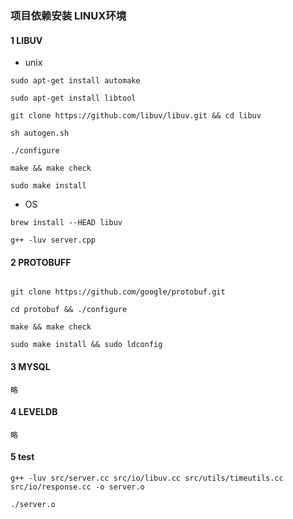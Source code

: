 ###  项目依赖安装 LINUX环境

#### 1 LIBUV

* unix
```text
sudo apt-get install automake

sudo apt-get install libtool

git clone https://github.com/libuv/libuv.git && cd libuv

sh autogen.sh

./configure

make && make check

sudo make install

```

* OS

```
brew install --HEAD libuv

g++ -luv server.cpp
```

#### 2 PROTOBUFF

```text

git clone https://github.com/google/protobuf.git

cd protobuf && ./configure

make && make check

sudo make install && sudo ldconfig

```

#### 3 MYSQL

```text
略
```

#### 4 LEVELDB

```text
略
```

#### 5 test

```
g++ -luv src/server.cc src/io/libuv.cc src/utils/timeutils.cc src/io/response.cc -o server.o

./server.o
```
